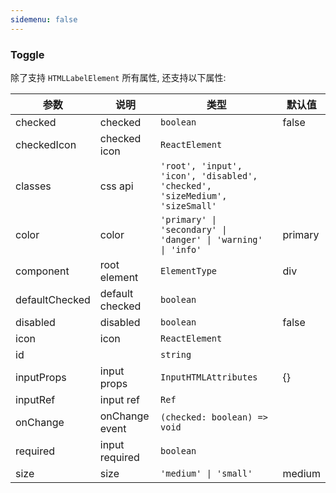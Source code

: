 ```yaml
---
sidemenu: false
---
```


### Toggle

除了支持 `HTMLLabelElement` 所有属性, 还支持以下属性:

| 参数	|说明	|类型	|默认值
| --- | --- | --- | ---
| checked | checked | `boolean` | false
| checkedIcon | checked icon | `ReactElement` |
| classes | css api | `'root', 'input', 'icon', 'disabled', 'checked', 'sizeMedium', 'sizeSmall'` |
| color | color | `'primary' \| 'secondary' \| 'danger' \| 'warning' \| 'info'` | primary
| component | root element | `ElementType` | div
| defaultChecked | default checked | `boolean` |
| disabled | disabled | `boolean` | false
| icon | icon | `ReactElement` |
| id |  | `string` |
| inputProps | input props | `InputHTMLAttributes` | {}
| inputRef | input ref | `Ref` |
| onChange | onChange event | `(checked: boolean) => void` |
| required | input required | `boolean` |
| size | size | `'medium' \| 'small'` | medium
